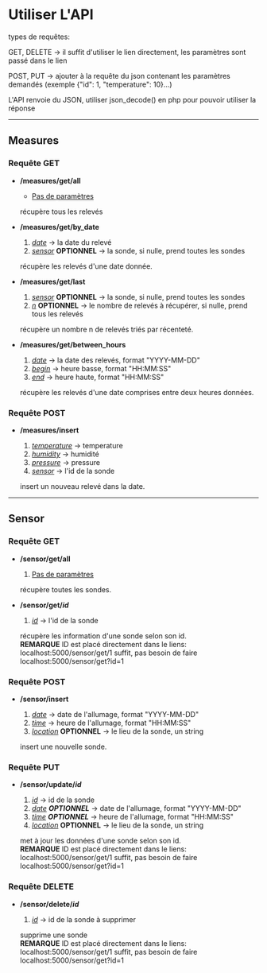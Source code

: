 # Utiliser L'API 

types de requêtes:

GET, DELETE -> il suffit d'utiliser le lien directement, les paramètres sont passé dans le lien

POST, PUT -> ajouter à la requête du json contenant les paramètres demandés
(exemple {"id": 1, "temperature": 10}...)


L'API renvoie du JSON, utiliser json_decode() en php pour pouvoir utiliser la réponse



-------
## Measures

### Requête GET
* **/measures/get/all**
    - <u>Pas de paramètres</u>

    récupère tous les relevés


* **/measures/get/by_date**
    1. <u>*date*</u> -> la date du relevé
    2. <u>*sensor*</u> **OPTIONNEL** -> la sonde, si nulle, prend toutes les sondes

    récupère les relevés d'une date donnée.


* **/measures/get/last**
    1. <u>*sensor*</u> **OPTIONNEL** -> la sonde, si nulle, prend toutes les sondes
    2. <u>*n*</u> **OPTIONNEL** -> le nombre de relevés à récupérer, si nulle, prend tous les relevés

    récupère un nombre n de relevés triés par récenteté.


* **/measures/get/between_hours**
    1. <u>*date*</u>  -> la date des relevés, format "YYYY-MM-DD"
    2. <u>*begin*</u> -> heure basse, format "HH:MM:SS"
    3. <u>*end*</u>   -> heure haute, format "HH:MM:SS"
    
    récupère les relevés d'une date comprises entre deux heures données.


### Requête POST
* **/measures/insert**
    1. <u>*temperature*</u> -> temperature
    2. <u>*humidity*</u>    -> humidité
    3. <u>*pressure*</u>    -> pressure
    4. <u>*sensor*</u>      -> l'id de la sonde

    insert un nouveau relevé dans la date.

--------
## Sensor

### Requête GET
* **/sensor/get/all**
    1. <u>Pas de paramètres</u>

    récupère toutes les sondes.


* **/sensor/get/*id***
    1. <u>*id*</u> -> l'id de la sonde

    récupère les information d'une sonde selon son id. <br>
    **REMARQUE** ID est placé directement dans le liens: localhost:5000/sensor/get/1 suffit, pas besoin de faire localhost:5000/sensor/get?id=1


### Requête POST
* **/sensor/insert**
    1. <u>*date*</u> -> date de l'allumage, format "YYYY-MM-DD"
    2. <u>*time*</u> -> heure de l'allumage, format "HH:MM:SS"
    3. <u>*location*</u> **OPTIONNEL** -> le lieu de la sonde, un string
    
    insert une nouvelle sonde.


### Requête PUT
* **/sensor/update/*id***
    1. <u>*id*</u> -> id de la sonde
    2. <u>*date</u> **OPTIONNEL*** -> date de l'allumage, format "YYYY-MM-DD"
    3. <u>*time</u> **OPTIONNEL*** -> heure de l'allumage, format "HH:MM:SS"
    4. <u>*location*</u> **OPTIONNEL** -> le lieu de la sonde, un string
    
    met à jour les données d'une sonde selon son id. <br>
    **REMARQUE** ID est placé directement dans le liens: localhost:5000/sensor/get/1 suffit, pas besoin de faire localhost:5000/sensor/get?id=1


### Requête DELETE
* **/sensor/delete/*id***
    1. <u>*id*</u> -> id de la sonde à supprimer

    supprime une sonde <br>
    **REMARQUE** ID est placé directement dans le liens: localhost:5000/sensor/get/1 suffit, pas besoin de faire localhost:5000/sensor/get?id=1
